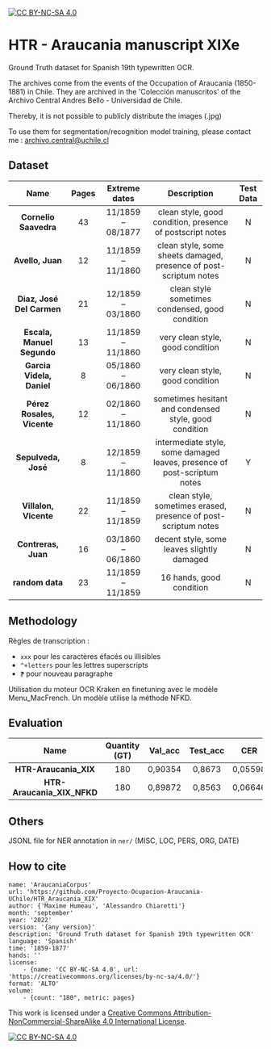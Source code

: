[![CC BY-NC-SA 4.0][cc-by-nc-sa-shield]][cc-by-nc-sa]

# HTR - Araucania manuscript XIXe

Ground Truth dataset for Spanish 19th typewritten OCR. 

The archives come from the events of the Occupation of Araucania (1850-1881) in Chile. They are archived in the 'Colección manuscritos' of the Archivo Central Andres Bello - Universidad de Chile.

Thereby, it is not possible to publicly distribute the images (.jpg)

To use them for segmentation/recognition model training, please contact me : archivo.central@uchile.cl


## Dataset

| **Name**                   | **Pages** | **Extreme dates** | **Description**                                                          | **Test Data** |
|:--------------------------:|:---------:|:-----------------:|:------------------------------------------------------------------------:|:-------------:|
| **Cornelio Saavedra**      | 43        | 11/1859 – 08/1877 | clean style, good condition, presence of postscript notes                | N             |
| **Avello, Juan**           | 12        | 11/1859 – 11/1860 | clean style, some sheets damaged, presence of post-scriptum notes        | N             |
| **Diaz, José Del Carmen**  | 21        | 12/1859 – 03/1860 | clean style sometimes condensed, good condition                          | N             |
| **Escala, Manuel Segundo** | 13        | 11/1859 – 11/1860 | very clean style, good condition                                         | N             |
| **Garcia Videla, Daniel**  | 8         | 05/1860 – 06/1860 | very clean style, good condition                                         | N             |
| **Pérez Rosales, Vicente** | 12        | 02/1860 – 11/1860 | sometimes hesitant and condensed style, good condition                   | N             |
| **Sepulveda, José**        | 8         | 12/1859 – 11/1860 | intermediate style, some damaged leaves, presence of post-scriptum notes | Y             |
| **Villalon, Vicente**      | 22        | 11/1859 – 11/1859 | clean style, sometimes erased, presence of post-scriptum notes           | N             |
| **Contreras, Juan**        | 16        | 03/1860 – 06/1860 | decent style, some leaves slightly damaged                               | N             |
| **random data**        | 23        | 11/1859 – 11/1859 | 16 hands, good condition                              | N             |


## Methodology

Règles de transcription :

- `xxx` pour les caractères éfacés ou illisibles
- `^+letters` pour les lettres superscripts
- `⁋` pour nouveau paragraphe

Utilisation du moteur OCR Kraken en finetuning avec le modèle Menu_MacFrench. Un modèle utilise la méthode NFKD.

## Evaluation

| **Name**                   | **Quantity (GT)** | **Val_acc** | **Test_acc** | **CER** |
|:--------------------------:|:-----------------:|:-----------:|:------------:|:-------:|
| **HTR-Araucania_XIX**      | 180               | 0,90354     | 0,8673       | 0,05598 |
| **HTR-Araucania_XIX_NFKD** | 180               | 0,89872     | 0,8563       | 0,06646 |


## Others

JSONL file for NER annotation in `ner/`
(MISC, LOC, PERS, ORG, DATE)

## How to cite

```
name: 'AraucaniaCorpus'
url: 'https://github.com/Proyecto-Ocupacion-Araucania-UChile/HTR_Araucania_XIX'
author: {'Maxime Humeau', 'Alessandro Chiaretti'}
month: 'september'
year: '2022'
version: '{any version}'
description: 'Ground Truth dataset for Spanish 19th typewritten OCR'
language: 'Spanish'
time: '1859-1877'
hands: ''
license:
    - {name: 'CC BY-NC-SA 4.0', url: 'https://creativecommons.org/licenses/by-nc-sa/4.0/'}
format: 'ALTO'
volume:
    - {count: "180", metric: pages}
```
This work is licensed under a
[Creative Commons Attribution-NonCommercial-ShareAlike 4.0 International License][cc-by-nc-sa].

[![CC BY-NC-SA 4.0][cc-by-nc-sa-image]][cc-by-nc-sa]

[cc-by-nc-sa]: http://creativecommons.org/licenses/by-nc-sa/4.0/
[cc-by-nc-sa-image]: https://licensebuttons.net/l/by-nc-sa/4.0/88x31.png
[cc-by-nc-sa-shield]: https://img.shields.io/badge/License-CC%20BY--NC--SA%204.0-lightgrey.svg
